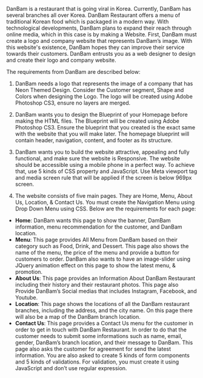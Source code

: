 DanBam is a restaurant that is going viral in Korea. Currently, DanBam has several branches all over Korea. DanBam Restaurant offers a menu of traditional Korean food which is packaged in a modern way. 
With technological developments, DanBam plans to expand their reach through online media, which in this case is by making a Website. First, DanBam must create a logo and company website that represents DanBam’s image. With this website's existence, DanBam hopes they can improve their service towards their customers. DanBam entrusts you as a web designer to design and create their logo and company website. 

The requirements from DanBam are described below:
1.	DanBam needs a logo that represents the image of a company that has Neon Themed Design. Consider the Customer segment, Shape and Colors when designing the Logo. The logo will be created using Adobe Photoshop CS3, ensure no layers are merged.

2.	DanBam wants you to design the Blueprint of your Homepage before making the HTML files. The Blueprint will be created using Adobe Photoshop CS3. Ensure the blueprint that you created is the exact same with the website that you will make later. The homepage blueprint will contain header, navigation, content, and footer as its structure.

3.	DanBam wants you to build the website attractive, appealing and fully functional, and make sure the website is Responsive. The website should be accessible using a mobile phone in a perfect way. To achieve that, use 5 kinds of CSS property and JavaScript. Use Meta viewport tag and media screen rule that will be applied if the screen is below 969px screen.


4.	The website consists of five main pages. They are Home, Menu, About Us, Location, & Contact Us. You must create the Navigation Menu using Drop Down Menu using CSS. Below are the requirements for each page:
- **Home**: 
DanBam wants this page to show the banner, DamBam information, menu recommendation for the customer, and DanBam location. 
- **Menu**: 
This page provides All Menu from DanBam based on their category such as Food, Drink, and Dessert. This page also shows the name of the menu, the price of the menu and provide a button for customers to order. DanBam also wants to have an image-slider using JQuery animation effect on this page to show the latest menu, & promotion.
- **About Us**: 
This page provides an Information About DanBam Restaurant including their history and their restaurant photos. This page also Provide DanBam’s Social medias that includes Instagram, Facebook, and Youtube.
- **Location**: 
This page shows the locations of all the DanBam restaurant branches, including the address, and the city name. On this page there will also be a map of the DanBam branch location.
- **Contact Us**: 
This page provides a Contact Us menu for the customer in order to get in touch with DanBam Restaurant. In order to do that the customer needs to submit some informations such as name, email, gender, DanBam’s branch location, and their message to DanBam. This page also asks the customer for agreement for send the latest information. You are also asked to create 5 kinds of form components and 5 kinds of validations. For validation, you must create it using JavaScript and don’t use regular expression.
